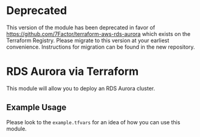 # Deprecated

This version of the module has been deprecated in favor of https://github.com/7Factor/terraform-aws-rds-aurora which
exists on the Terraform Registry. Please migrate to this version at your earliest convenience. Instructions for
migration can be found in the new repository.

# RDS Aurora via Terraform

This module will allow you to deploy an RDS Aurora cluster.

## Example Usage

Please look to the `example.tfvars` for an idea of how you can use this module.
